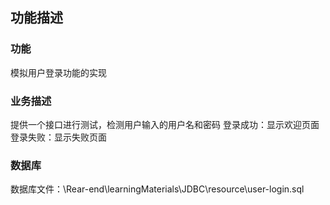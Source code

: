## 功能描述

### 功能

模拟用户登录功能的实现

### 业务描述

提供一个接口进行测试，检测用户输入的用户名和密码
登录成功：显示欢迎页面
登录失败：显示失败页面

### 数据库

数据库文件：\Rear-end\learningMaterials\JDBC\resource\user-login.sql
